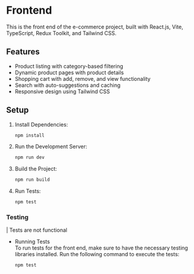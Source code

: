 # Frontend
This is the front end of the e-commerce project, built with React.js, Vite, TypeScript, Redux Toolkit, and Tailwind CSS.

## Features
- Product listing with category-based filtering
- Dynamic product pages with product details
- Shopping cart with add, remove, and view functionality
- Search with auto-suggestions and caching
- Responsive design using Tailwind CSS
## Setup
1. Install Dependencies:
   ```bash
   npm install
2. Run the Development Server:
   ```bash
   npm run dev
3. Build the Project:
   ```bash
   npm run build
4. Run Tests:
   ```bash
   npm test
### Testing
| Tests are not functional
- Running Tests  
To run tests for the front end, make sure to have the necessary testing libraries installed. Run the following command to execute the tests:
   ```bash
  npm test